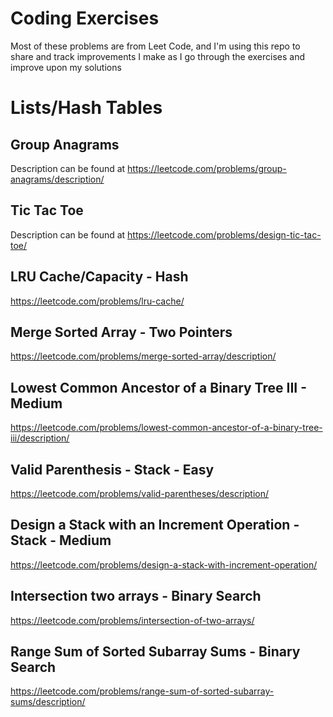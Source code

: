 # Coding Exercises
Most of these problems are from Leet Code, and I'm using this repo to share and track improvements I make as I go through the exercises and improve upon my solutions

# Lists/Hash Tables
## Group Anagrams
Description can be found at https://leetcode.com/problems/group-anagrams/description/

## Tic Tac Toe
Description can be found at https://leetcode.com/problems/design-tic-tac-toe/

## LRU Cache/Capacity - Hash
https://leetcode.com/problems/lru-cache/

## Merge Sorted Array - Two Pointers
https://leetcode.com/problems/merge-sorted-array/description/

## Lowest Common Ancestor of a Binary Tree III - Medium
https://leetcode.com/problems/lowest-common-ancestor-of-a-binary-tree-iii/description/

## Valid Parenthesis - Stack - Easy
https://leetcode.com/problems/valid-parentheses/description/

## Design a Stack with an Increment Operation - Stack - Medium
https://leetcode.com/problems/design-a-stack-with-increment-operation/

## Intersection two arrays - Binary Search
https://leetcode.com/problems/intersection-of-two-arrays/

## Range Sum of Sorted Subarray Sums - Binary Search
https://leetcode.com/problems/range-sum-of-sorted-subarray-sums/description/
